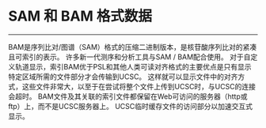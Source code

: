 # SAM 和 BAM 格式数据

---

BAM是序列比对/图谱（SAM）格式的压缩二进制版本，是核苷酸序列比对的紧凑且可索引的表示。 许多新一代测序和分析工具与SAM / BAM配合使用。 对于自定义轨道显示，索引BAM优于PSL和其他人类可读对齐格式的主要优点是只有显示特定区域所需的文件部分才会传输到UCSC。 这样就可以显示文件中的对齐方式，这些文件非常大，以至于在尝试将整个文件上传到UCSC时，与UCSC的连接会超时。 BAM文件及其关联的索引文件都保留在Web可访问的服务器（http或ftp）上，而不是UCSC服务器上。 UCSC临时缓存文件的访问部分以加速交互式显示。
